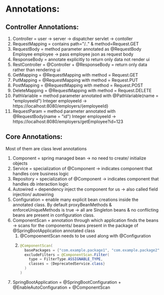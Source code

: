 # Annotations:
## Controller Annotations:
  1. Controller = user -> server -> dispatcher servlet -> contoller
  2. RequestMapping = contains path="/.." & method=Request.GET
  3. RequestBody = method parameter annotated as @RequestBody Employee employee -> pass employee json as request body
  4. ResponseBody = annotate explicitly to return only data not render ui
  5. RestController = @Controller + @ResponseBody = return only data rather than rendering ui
  6. GetMapping = @RequestMapping with method = Request.GET
  7. PutMapping = @RequestMapping with method = Request.PUT
  8. PostMapping = @RequestMapping with method = Request.POST
  9. DeleteMapping = @RequestMapping with method = Request.DELETE
  10. PathVariable = method parameter annotated with @PathVariable(name = "employeeId") Integer employeeId -> https://localhost:8080/employers/{employeeId}
  11. RequestParam = method parameter annotated with @RequestBody(name = "id") Integer employeeId -> https://localhost:8080/employers/getEmployee?id=123

## Core Annotations:
Most of them are class level annotations
  1. Component = spring managed bean -> no need to create/ initialize objects 
  2. Service = specialization of @Component -> indicates component that handles core business logic
  3. Repository = specialization of @Component -> indicates component that handles db interaction logic
  4. Autowired = dependency inject the component for us -> also called field injection/ autowiring
  5. Configuration = enable many explicit bean creations inside the annotated class. By default proxyBeanMethods & enforceUniqueMethods is true -> all are Singleton beans & no conflicting beans are present in configuration class.
  6. ComponentScan = annotation through which application finds the beans -> scans for the components/ beans present in the package of @SpringBootApplication annotated class
     1. @CompoenentScan needs to be used along with @Configuration
     2. ```java
        @ComponentScan(
          basePackages = {"com.example.package1", "com.example.package2"},
          excludeFilters = @ComponentScan.Filter(
            type = FilterType.ASSIGNABLE_TYPE,
            classes = {DeprecatedService.class}
          )
        )
        ```
  7. SpringBootApplication = @SpringBootConfiguration + @EnableAutoConfiguration + @ComponentScan   
